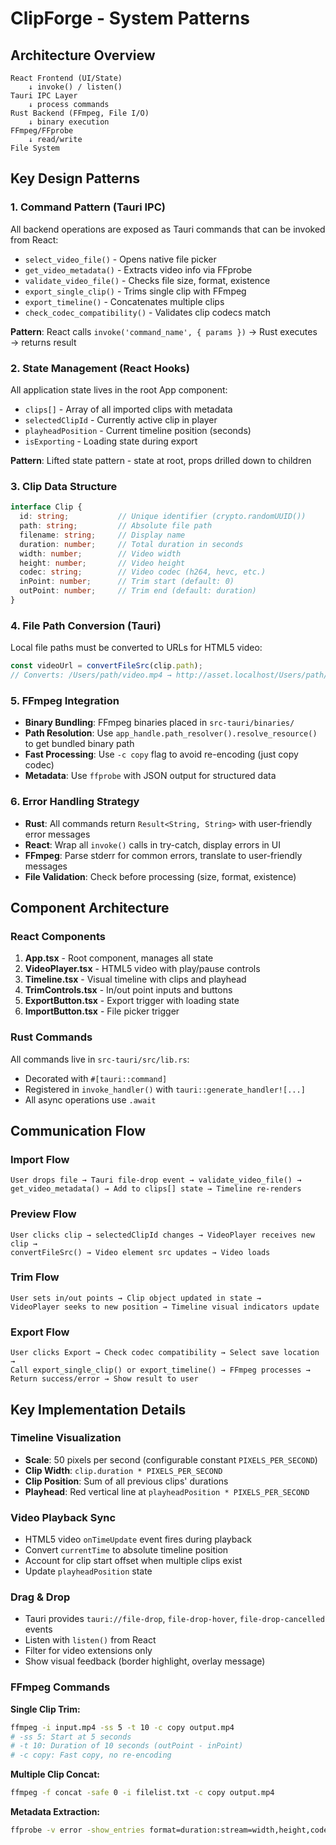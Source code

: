 # ClipForge - System Patterns

## Architecture Overview
```
React Frontend (UI/State) 
    ↓ invoke() / listen()
Tauri IPC Layer
    ↓ process commands
Rust Backend (FFmpeg, File I/O)
    ↓ binary execution
FFmpeg/FFprobe
    ↓ read/write
File System
```

## Key Design Patterns

### 1. Command Pattern (Tauri IPC)
All backend operations are exposed as Tauri commands that can be invoked from React:
- `select_video_file()` - Opens native file picker
- `get_video_metadata()` - Extracts video info via FFprobe
- `validate_video_file()` - Checks file size, format, existence
- `export_single_clip()` - Trims single clip with FFmpeg
- `export_timeline()` - Concatenates multiple clips
- `check_codec_compatibility()` - Validates clip codecs match

**Pattern**: React calls `invoke('command_name', { params })` → Rust executes → returns result

### 2. State Management (React Hooks)
All application state lives in the root App component:
- `clips[]` - Array of all imported clips with metadata
- `selectedClipId` - Currently active clip in player
- `playheadPosition` - Current timeline position (seconds)
- `isExporting` - Loading state during export

**Pattern**: Lifted state pattern - state at root, props drilled down to children

### 3. Clip Data Structure
```typescript
interface Clip {
  id: string;           // Unique identifier (crypto.randomUUID())
  path: string;         // Absolute file path
  filename: string;     // Display name
  duration: number;     // Total duration in seconds
  width: number;        // Video width
  height: number;       // Video height
  codec: string;        // Video codec (h264, hevc, etc.)
  inPoint: number;      // Trim start (default: 0)
  outPoint: number;     // Trim end (default: duration)
}
```

### 4. File Path Conversion (Tauri)
Local file paths must be converted to URLs for HTML5 video:
```typescript
const videoUrl = convertFileSrc(clip.path);
// Converts: /Users/path/video.mp4 → http://asset.localhost/Users/path/video.mp4
```

### 5. FFmpeg Integration
- **Binary Bundling**: FFmpeg binaries placed in `src-tauri/binaries/`
- **Path Resolution**: Use `app_handle.path_resolver().resolve_resource()` to get bundled binary path
- **Fast Processing**: Use `-c copy` flag to avoid re-encoding (just copy codec)
- **Metadata**: Use `ffprobe` with JSON output for structured data

### 6. Error Handling Strategy
- **Rust**: All commands return `Result<String, String>` with user-friendly error messages
- **React**: Wrap all `invoke()` calls in try-catch, display errors in UI
- **FFmpeg**: Parse stderr for common errors, translate to user-friendly messages
- **File Validation**: Check before processing (size, format, existence)

## Component Architecture

### React Components
1. **App.tsx** - Root component, manages all state
2. **VideoPlayer.tsx** - HTML5 video with play/pause controls
3. **Timeline.tsx** - Visual timeline with clips and playhead
4. **TrimControls.tsx** - In/out point inputs and buttons
5. **ExportButton.tsx** - Export trigger with loading state
6. **ImportButton.tsx** - File picker trigger

### Rust Commands
All commands live in `src-tauri/src/lib.rs`:
- Decorated with `#[tauri::command]`
- Registered in `invoke_handler()` with `tauri::generate_handler![...]`
- All async operations use `.await`

## Communication Flow

### Import Flow
```
User drops file → Tauri file-drop event → validate_video_file() → 
get_video_metadata() → Add to clips[] state → Timeline re-renders
```

### Preview Flow
```
User clicks clip → selectedClipId changes → VideoPlayer receives new clip → 
convertFileSrc() → Video element src updates → Video loads
```

### Trim Flow
```
User sets in/out points → Clip object updated in state → 
VideoPlayer seeks to new position → Timeline visual indicators update
```

### Export Flow
```
User clicks Export → Check codec compatibility → Select save location → 
Call export_single_clip() or export_timeline() → FFmpeg processes → 
Return success/error → Show result to user
```

## Key Implementation Details

### Timeline Visualization
- **Scale**: 50 pixels per second (configurable constant `PIXELS_PER_SECOND`)
- **Clip Width**: `clip.duration * PIXELS_PER_SECOND`
- **Clip Position**: Sum of all previous clips' durations
- **Playhead**: Red vertical line at `playheadPosition * PIXELS_PER_SECOND`

### Video Playback Sync
- HTML5 video `onTimeUpdate` event fires during playback
- Convert `currentTime` to absolute timeline position
- Account for clip start offset when multiple clips exist
- Update `playheadPosition` state

### Drag & Drop
- Tauri provides `tauri://file-drop`, `file-drop-hover`, `file-drop-cancelled` events
- Listen with `listen()` from React
- Filter for video extensions only
- Show visual feedback (border highlight, overlay message)

### FFmpeg Commands

**Single Clip Trim:**
```bash
ffmpeg -i input.mp4 -ss 5 -t 10 -c copy output.mp4
# -ss 5: Start at 5 seconds
# -t 10: Duration of 10 seconds (outPoint - inPoint)
# -c copy: Fast copy, no re-encoding
```

**Multiple Clip Concat:**
```bash
ffmpeg -f concat -safe 0 -i filelist.txt -c copy output.mp4
```

**Metadata Extraction:**
```bash
ffprobe -v error -show_entries format=duration:stream=width,height,codec_name -of json input.mp4
```

